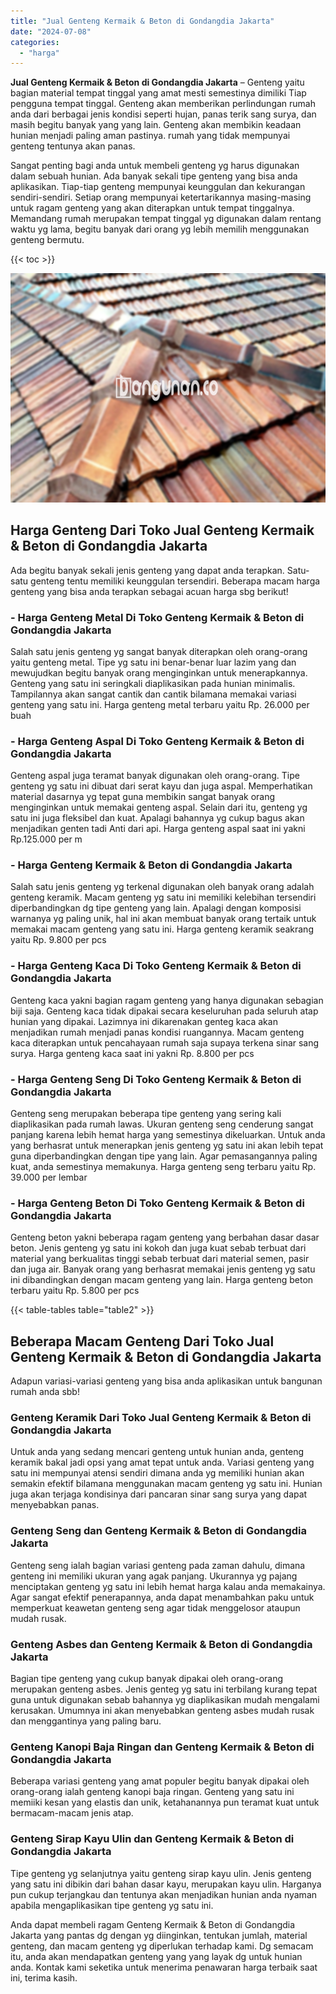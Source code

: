 ```yaml
---
title: "Jual Genteng Kermaik & Beton di Gondangdia Jakarta"
date: "2024-07-08"
categories: 
  - "harga"
---
```


**Jual Genteng Kermaik & Beton di Gondangdia Jakarta** – Genteng yaitu bagian material tempat tinggal yang amat mesti semestinya dimiliki Tiap pengguna tempat tinggal. Genteng akan memberikan perlindungan rumah anda dari berbagai jenis kondisi seperti hujan, panas terik sang surya, dan masih begitu banyak yang yang lain. Genteng akan membikin keadaan hunian menjadi paling aman pastinya. rumah yang tidak mempunyai genteng tentunya akan panas.

Sangat penting bagi anda untuk membeli genteng yg harus digunakan dalam sebuah hunian. Ada banyak sekali tipe genteng yang bisa anda aplikasikan. Tiap-tiap genteng mempunyai keunggulan dan kekurangan sendiri-sendiri. Setiap orang mempunyai ketertarikannya masing-masing untuk ragam genteng yang akan diterapkan untuk tempat tinggalnya. Memandang rumah merupakan tempat tinggal yg digunakan dalam rentang waktu yg lama, begitu banyak dari orang yg lebih memilih menggunakan genteng bermutu.

{{< toc >}}

![Jual Genteng Kermaik & Beton di Gondangdia Jakarta](/images/genteng-minimalis-murah28.png)

## Harga Genteng Dari Toko Jual Genteng Kermaik & Beton di Gondangdia Jakarta

Ada begitu banyak sekali jenis genteng yang dapat anda terapkan. Satu-satu genteng tentu memiliki keunggulan tersendiri. Beberapa macam harga genteng yang bisa anda terapkan sebagai acuan harga sbg berikut!

### \- Harga Genteng Metal Di Toko Genteng Kermaik & Beton di Gondangdia Jakarta

Salah satu jenis genteng yg sangat banyak diterapkan oleh orang-orang yaitu genteng metal. Tipe yg satu ini benar-benar luar lazim yang dan mewujudkan begitu banyak orang menginginkan untuk menerapkannya. Genteng yang satu ini seringkali diaplikasikan pada hunian minimalis. Tampilannya akan sangat cantik dan cantik bilamana memakai variasi genteng yang satu ini. Harga genteng metal terbaru yaitu Rp. 26.000 per buah

### \- Harga Genteng Aspal Di Toko Genteng Kermaik & Beton di Gondangdia Jakarta

Genteng aspal juga teramat banyak digunakan oleh orang-orang. Tipe genteng yg satu ini dibuat dari serat kayu dan juga aspal. Memperhatikan material dasarnya yg tepat guna membikin sangat banyak orang menginginkan untuk memakai genteng aspal. Selain dari itu, genteng yg satu ini juga fleksibel dan kuat. Apalagi bahannya yg cukup bagus akan menjadikan genten tadi Anti dari api. Harga genteng aspal saat ini yakni Rp.125.000 per m

### \- Harga Genteng Kermaik & Beton di Gondangdia Jakarta

Salah satu jenis genteng yg terkenal digunakan oleh banyak orang adalah genteng keramik. Macam genteng yg satu ini memiliki kelebihan tersendiri diperbandingkan dg tipe genteng yang lain. Apalagi dengan komposisi warnanya yg paling unik, hal ini akan membuat banyak orang tertaik untuk memakai macam genteng yang satu ini. Harga genteng keramik seakrang yaitu Rp. 9.800 per pcs

### \- Harga Genteng Kaca Di Toko Genteng Kermaik & Beton di Gondangdia Jakarta

Genteng kaca yakni bagian ragam genteng yang hanya digunakan sebagian biji saja. Genteng kaca tidak dipakai secara keseluruhan pada seluruh atap hunian yang dipakai. Lazimnya ini dikarenakan genteg kaca akan menjadikan rumah menjadi panas kondisi ruangannya. Macam genteng kaca diterapkan untuk pencahayaan rumah saja supaya terkena sinar sang surya. Harga genteng kaca saat ini yakni Rp. 8.800 per pcs

### \- Harga Genteng Seng Di Toko Genteng Kermaik & Beton di Gondangdia Jakarta

Genteng seng merupakan beberapa tipe genteng yang sering kali diaplikasikan pada rumah lawas. Ukuran genteng seng cenderung sangat panjang karena lebih hemat harga yang semestinya dikeluarkan. Untuk anda yang berhasrat untuk menerapkan jenis genteng yg satu ini akan lebih tepat guna diperbandingkan dengan tipe yang lain. Agar pemasangannya paling kuat, anda semestinya memakunya. Harga genteng seng terbaru yaitu Rp. 39.000 per lembar

### \- Harga Genteng Beton Di Toko Genteng Kermaik & Beton di Gondangdia Jakarta

Genteng beton yakni beberapa ragam genteng yang berbahan dasar dasar beton. Jenis genteng yg satu ini kokoh dan juga kuat sebab terbuat dari material yang berkualitas tinggi sebab terbuat dari material semen, pasir dan juga air. Banyak orang yang berhasrat memakai jenis genteng yg satu ini dibandingkan dengan macam genteng yang lain. Harga genteng beton terbaru yaitu Rp. 5.800 per pcs

{{< table-tables table="table2" >}}

## Beberapa Macam Genteng Dari Toko Jual Genteng Kermaik & Beton di Gondangdia Jakarta

Adapun variasi-variasi genteng yang bisa anda aplikasikan untuk bangunan rumah anda sbb!

### Genteng Keramik Dari Toko Jual Genteng Kermaik & Beton di Gondangdia Jakarta

Untuk anda yang sedang mencari genteng untuk hunian anda, genteng keramik bakal jadi opsi yang amat tepat untuk anda. Variasi genteng yang satu ini mempunyai atensi sendiri dimana anda yg memiliki hunian akan semakin efektif bilamana menggunakan macam genteng yg satu ini. Hunian juga akan terjaga kondisinya dari pancaran sinar sang surya yang dapat menyebabkan panas.

### Genteng Seng dan Genteng Kermaik & Beton di Gondangdia Jakarta

Genteng seng ialah bagian variasi genteng pada zaman dahulu, dimana genteng ini memiliki ukuran yang agak panjang. Ukurannya yg pajang menciptakan genteng yg satu ini lebih hemat harga kalau anda memakainya. Agar sangat efektif penerapannya, anda dapat menambahkan paku untuk memperkuat keawetan genteng seng agar tidak menggelosor ataupun mudah rusak.

### Genteng Asbes dan Genteng Kermaik & Beton di Gondangdia Jakarta

Bagian tipe genteng yang cukup banyak dipakai oleh orang-orang merupakan genteng asbes. Jenis genteg yg satu ini terbilang kurang tepat guna untuk digunakan sebab bahannya yg diaplikasikan mudah mengalami kerusakan. Umumnya ini akan menyebabkan genteng asbes mudah rusak dan menggantinya yang paling baru.

### Genteng Kanopi Baja Ringan dan Genteng Kermaik & Beton di Gondangdia Jakarta

Beberapa variasi genteng yang amat populer begitu banyak dipakai oleh orang-orang ialah genteng kanopi baja ringan. Genteng yang satu ini memiiki kesan yang elastis dan unik, ketahanannya pun teramat kuat untuk bermacam-macam jenis atap.

### Genteng Sirap Kayu Ulin dan Genteng Kermaik & Beton di Gondangdia Jakarta

Tipe genteng yg selanjutnya yaitu genteng sirap kayu ulin. Jenis genteng yang satu ini dibikin dari bahan dasar kayu, merupakan kayu ulin. Harganya pun cukup terjangkau dan tentunya akan menjadikan hunian anda nyaman apabila mengaplikasikan tipe genteng yg satu ini.

Anda dapat membeli ragam Genteng Kermaik & Beton di Gondangdia Jakarta yang pantas dg dengan yg diinginkan, tentukan jumlah, material genteng, dan macam genteng yg diperlukan terhadap kami. Dg semacam itu, anda akan mendapatkan genteng yang yang layak dg untuk hunian anda. Kontak kami seketika untuk menerima penawaran harga terbaik saat ini, terima kasih.
